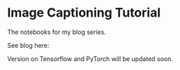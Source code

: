 # Image Captioning Tutorial
The notebooks for my blog series.

See blog here: []()

Version on Tensorflow and PyTorch will be updated soon.
